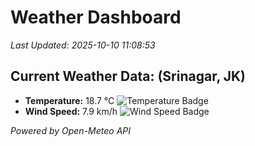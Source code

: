 
# Weather Dashboard

_Last Updated: 2025-10-10 11:08:53_

## Current Weather Data: (Srinagar, JK)
- **Temperature:** 18.7 °C ![Temperature Badge](https://img.shields.io/badge/Temperature-Low%20Temp-blue)
- **Wind Speed:** 7.9 km/h ![Wind Speed Badge](https://img.shields.io/badge/Wind%20Speed-Light%20Wind-blue)

*Powered by Open-Meteo API*
